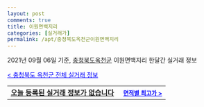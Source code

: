```yaml
---
layout: post
comments: true
title: 이원면백지리
categories: [실거래가]
permalink: /apt/충청북도옥천군이원면백지리
---
```


2021년 09월 06일 기준, <a href="/apt/충청북도옥천군">충청북도옥천군</a> 이원면백지리 한달간 실거래 정보

<a style="color: blue;" href="/apt/충청북도옥천군">< 충청북도 옥천군 전체 실거래 정보</a>
<!---- start ---->
<table>
  <tr>
    <td colspan="4" style="font-weight: bold;"><a href="/apt/충청북도옥천군이원면백지리{name_without_space}">오늘 등록된 실거래 정보가 없습니다</a> &nbsp;&nbsp;&nbsp; <a style="color: blue; font-size: smaller;" href="/apt/충청북도옥천군이원면백지리{name_without_space}">면적별 최고가 ></a></td>
  </tr>
    
</table>
<!---- end ---->
    